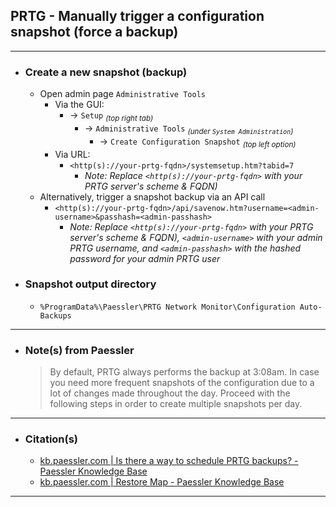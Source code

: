 <!-- https://github.com/mcavallo-git/Coding/blob/main/prtg/PRTG%20-%20Manually%20trigger%20a%20configuration%20snapshot%20(force%20a%20backup).md -->

## PRTG - Manually trigger a configuration snapshot (force a backup)

***

- ### Create a new snapshot (backup)
  - Open admin page `Administrative Tools`
    - Via the GUI:
      - → `Setup` <sub>*(top right tab)*</sub>
        - → `Administrative Tools` <sub>*(under `System Administration`)*</sub>
          - → `Create Configuration Snapshot` <sub>*(top left option)*</sub>
    - Via URL:
      - `<http(s)://your-prtg-fqdn>/systemsetup.htm?tabid=7`
        - *Note: Replace `<http(s)://your-prtg-fqdn>` with your PRTG server's scheme & FQDN)*
  - Alternatively, trigger a snapshot backup via an API call
    - ```<http(s)://your-prtg-fqdn>/api/savenow.htm?username=<admin-username>&passhash=<admin-passhash>```
      - *Note: Replace `<http(s)://your-prtg-fqdn>` with your PRTG server's scheme & FQDN), `<admin-username>` with your admin PRTG username, and `<admin-passhash>` with the hashed password for your admin PRTG user*

- ### Snapshot output directory
  - `%ProgramData%\Paessler\PRTG Network Monitor\Configuration Auto-Backups`

***

- ### Note(s) from Paessler

  > By default, PRTG always performs the backup at 3:08am. In case you need more frequent snapshots of the configuration due to a lot of changes made throughout the day. Proceed with the following steps in order to create multiple snapshots per day.

***

- ### Citation(s)
  - [kb.paessler.com | Is there a way to schedule PRTG backups? - Paessler Knowledge Base](https://kb.paessler.com/en/topic/59619-is-there-a-way-to-schedule-prtg-backups)
  - [kb.paessler.com | Restore Map - Paessler Knowledge Base](https://kb.paessler.com/en/topic/44833-restore-map#reply-301803)

***
